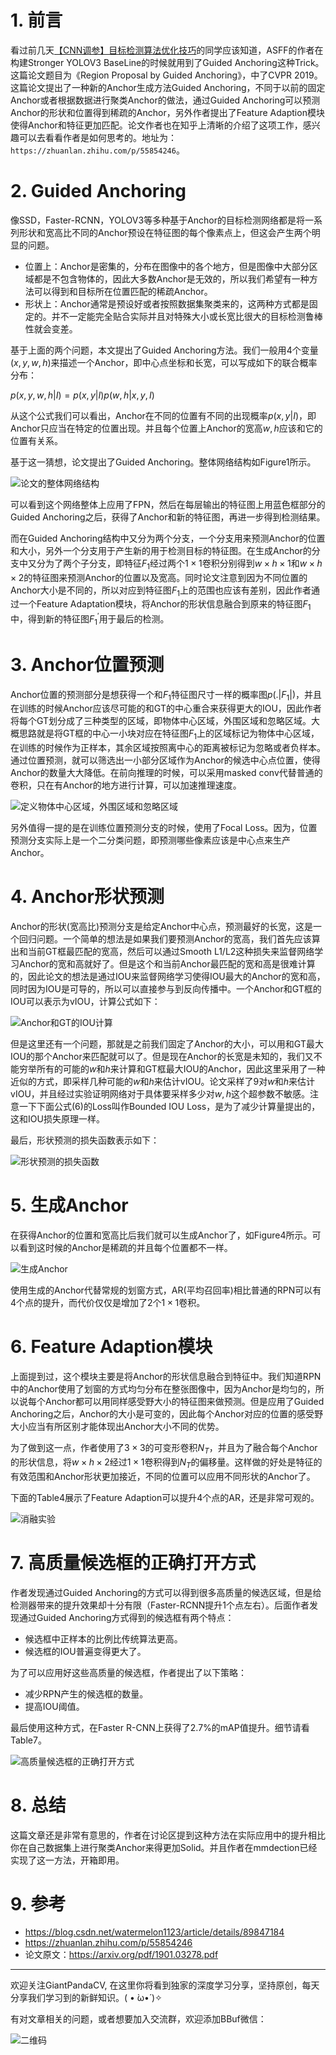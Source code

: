# 1. 前言
看过前几天[【CNN调参】目标检测算法优化技巧](https://mp.weixin.qq.com/s/sSxbqLNVV7kwCLHRCOiM8w)的同学应该知道，ASFF的作者在构建Stronger YOLOV3 BaseLine的时候就用到了Guided Anchoring这种Trick。这篇论文题目为《Region Proposal by Guided Anchoring》，中了CVPR 2019。这篇论文提出了一种新的Anchor生成方法Guided Anchoring，不同于以前的固定Anchor或者根据数据进行聚类Anchor的做法，通过Guided Anchoring可以预测Anchor的形状和位置得到稀疏的Anchor，另外作者提出了Feature Adaption模块使得Anchor和特征更加匹配。论文作者也在知乎上清晰的介绍了这项工作，感兴趣可以去看看作者是如何思考的。地址为：`https://zhuanlan.zhihu.com/p/55854246`。

# 2. Guided Anchoring
像SSD，Faster-RCNN，YOLOV3等多种基于Anchor的目标检测网络都是将一系列形状和宽高比不同的Anchor预设在特征图的每个像素点上，但这会产生两个明显的问题。
- 位置上：Anchor是密集的，分布在图像中的各个地方，但是图像中大部分区域都是不包含物体的，因此大多数Anchor是无效的，所以我们希望有一种方法可以得到和目标所在位置匹配的稀疏Anchor。
- 形状上：Anchor通常是预设好或者按照数据集聚类来的，这两种方式都是固定的。并不一定能完全贴合实际并且对特殊大小或长宽比很大的目标检测鲁棒性就会变差。

基于上面的两个问题，本文提出了Guided Anchoring方法。我们一般用$4$个变量$(x,y,w,h)$来描述一个Anchor，即中心点坐标和长宽，可以写成如下的联合概率分布：

$p(x,y,w,h|I)=p(x,y|I)p(w,h|x,y,I)$

从这个公式我们可以看出，Anchor在不同的位置有不同的出现概率$p(x,y|I)$，即Anchor只应当在特定的位置出现。并且每个位置上Anchor的宽高$w,h$应该和它的位置有关系。

基于这一猜想，论文提出了Guided Anchoring。整体网络结构如Figure1所示。

![论文的整体网络结构](https://img-blog.csdnimg.cn/20200326170353311.png?x-oss-process=image/watermark,type_ZmFuZ3poZW5naGVpdGk,shadow_10,text_aHR0cHM6Ly9ibG9nLmNzZG4ubmV0L2p1c3Rfc29ydA==,size_16,color_FFFFFF,t_70)

可以看到这个网络整体上应用了FPN，然后在每层输出的特征图上用蓝色框部分的Guided Anchoring之后，获得了Anchor和新的特征图，再进一步得到检测结果。

而在Guided Anchoring结构中又分为两个分支，一个分支用来预测Anchor的位置和大小，另外一个分支用于产生新的用于检测目标的特征图。在生成Anchor的分支中又分为了两个子分支，即特征$F_1$经过两个$1\times 1$卷积分别得到$w\times h\times 1$和$w\times h\times 2$的特征图来预测Anchor的位置以及宽高。同时论文注意到因为不同位置的Anchor大小是不同的，所以对应到特征图$F_1$上的范围也应该有差别，因此作者通过一个Feature Adaptation模块，将Anchor的形状信息融合到原来的特征图$F_1$中，得到新的特征图$F_1^{'}$用于最后的检测。


 # 3. Anchor位置预测

 Anchor位置的预测部分是想获得一个和$F_1$特征图尺寸一样的概率图$p(.|F_1|)$，并且在训练的时候Anchor应该尽可能的和GT的中心重合来获得更大的IOU，因此作者将每个GT划分成了三种类型的区域，即物体中心区域，外围区域和忽略区域。大概思路就是将GT框的中心一小块对应在特征图$F_1$上的区域标记为物体中心区域，在训练的时候作为正样本，其余区域按照离中心的距离被标记为忽略或者负样本。通过位置预测，就可以筛选出一小部分区域作为Anchor的候选中心点位置，使得Anchor的数量大大降低。在前向推理的时候，可以采用masked conv代替普通的卷积，只在有Anchor的地方进行计算，可以加速推理速度。

![定义物体中心区域，外围区域和忽略区域](https://img-blog.csdnimg.cn/20200326174111221.png?x-oss-process=image/watermark,type_ZmFuZ3poZW5naGVpdGk,shadow_10,text_aHR0cHM6Ly9ibG9nLmNzZG4ubmV0L2p1c3Rfc29ydA==,size_16,color_FFFFFF,t_70)

另外值得一提的是在训练位置预测分支的时候，使用了Focal Loss。因为，位置预测分支实际上是一个二分类问题，即预测哪些像素应该是中心点来生产Anchor。

# 4. Anchor形状预测
Anchor的形状(宽高比)预测分支是给定Anchor中心点，预测最好的长宽，这是一个回归问题。一个简单的想法是如果我们要预测Anchor的宽高，我们首先应该算出和当前GT框最匹配的宽高，然后可以通过Smooth L1/L2这种损失来监督网络学习Anchor的宽和高就好了。但是这个和当前Anchor最匹配的宽和高是很难计算的，因此论文的想法是通过IOU来监督网络学习使得IOU最大的Anchor的宽和高，同时因为IOU是可导的，所以可以直接参与到反向传播中。一个Anchor和GT框的IOU可以表示为vIOU，计算公式如下：

![Anchor和GT的IOU计算](https://img-blog.csdnimg.cn/20200326180019803.png)

但是这里还有一个问题，那就是之前我们固定了Anchor的大小，可以用和GT最大IOU的那个Anchor来匹配就可以了。但是现在Anchor的长宽是未知的，我们又不能穷举所有的可能的$w$和$h$来计算和GT框最大IOU的Anchor，因此这里采用了一种近似的方式，即采样几种可能的$w$和$h$来估计vIOU。论文采样了$9$对$w$和$h$来估计vIOU，并且经过实验证明网络对于具体要采样多少对$w,h$这个超参数不敏感。注意一下下面公式(6)的Loss叫作Bounded IOU Loss，是为了减少计算量提出的，这和IOU损失原理一样。

最后，形状预测的损失函数表示如下：

![形状预测的损失函数](https://img-blog.csdnimg.cn/20200326180639996.png)

# 5. 生成Anchor
在获得Anchor的位置和宽高比后我们就可以生成Anchor了，如Figure4所示。可以看到这时候的Anchor是稀疏的并且每个位置都不一样。

![生成Anchor](https://img-blog.csdnimg.cn/2020032620172695.png?x-oss-process=image/watermark,type_ZmFuZ3poZW5naGVpdGk,shadow_10,text_aHR0cHM6Ly9ibG9nLmNzZG4ubmV0L2p1c3Rfc29ydA==,size_16,color_FFFFFF,t_70)

使用生成的Anchor代替常规的划窗方式，AR(平均召回率)相比普通的RPN可以有4个点的提升，而代价仅仅是增加了2个$1\times 1$卷积。

# 6. Feature Adaption模块
上面提到过，这个模块主要是将Anchor的形状信息融合到特征中。我们知道RPN中的Anchor使用了划窗的方式均匀分布在整张图像中，因为Anchor是均匀的，所以说每个Anchor都可以用同样感受野大小的特征图来做预测。但是应用了Guided Anchoring之后，Anchor的大小是可变的，因此每个Anchor对应的位置的感受野大小应当有所区别才能体现出Anchor大小不同的优势。

为了做到这一点，作者使用了$3\times 3$的可变形卷积$N_T$，并且为了融合每个Anchor的形状信息，将$w\times h\times 2$经过$1\times 1$卷积得到$N_T$的偏移量。这样做的好处是特征的有效范围和Anchor形状更加接近，不同的位置可以应用不同形状的Anchor了。

下面的Table4展示了Feature Adaption可以提升4个点的AR，还是非常可观的。

![消融实验](https://img-blog.csdnimg.cn/20200326202814248.png?x-oss-process=image/watermark,type_ZmFuZ3poZW5naGVpdGk,shadow_10,text_aHR0cHM6Ly9ibG9nLmNzZG4ubmV0L2p1c3Rfc29ydA==,size_16,color_FFFFFF,t_70)

# 7. 高质量候选框的正确打开方式
作者发现通过Guided Anchoring的方式可以得到很多高质量的候选区域，但是给检测器带来的提升效果却十分有限（Faster-RCNN提升1个点左右）。后面作者发现通过Guided Anchoring方式得到的候选框有两个特点：
- 候选框中正样本的比例比传统算法更高。
- 候选框的IOU普遍变得更大了。

为了可以应用好这些高质量的候选框，作者提出了以下策略：

- 减少RPN产生的候选框的数量。
- 提高IOU阈值。

最后使用这种方式，在Faster R-CNN上获得了2.7%的mAP值提升。细节请看Table7。

![高质量候选框的正确打开方式](https://img-blog.csdnimg.cn/20200326203301348.png?x-oss-process=image/watermark,type_ZmFuZ3poZW5naGVpdGk,shadow_10,text_aHR0cHM6Ly9ibG9nLmNzZG4ubmV0L2p1c3Rfc29ydA==,size_16,color_FFFFFF,t_70)

# 8. 总结
这篇文章还是非常有意思的，作者在讨论区提到这种方法在实际应用中的提升相比你在自己数据集上进行聚类Anchor来得更加Solid。并且作者在mmdection已经实现了这一方法，开箱即用。

# 9. 参考
- https://blog.csdn.net/watermelon1123/article/details/89847184
- https://zhuanlan.zhihu.com/p/55854246
- 论文原文：https://arxiv.org/pdf/1901.03278.pdf

---------------------------------------------------------------------------

欢迎关注GiantPandaCV, 在这里你将看到独家的深度学习分享，坚持原创，每天分享我们学习到的新鲜知识。( • ̀ω•́ )✧

有对文章相关的问题，或者想要加入交流群，欢迎添加BBuf微信：

![二维码](https://img-blog.csdnimg.cn/20200110234905879.png?x-oss-process=image/watermark,type_ZmFuZ3poZW5naGVpdGk,shadow_10,text_aHR0cHM6Ly9ibG9nLmNzZG4ubmV0L2p1c3Rfc29ydA==,size_16,color_FFFFFF,t_70)